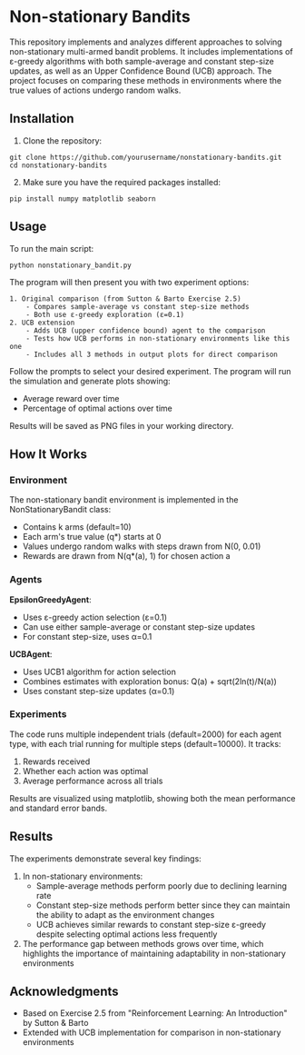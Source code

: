 # Non-stationary Bandits

This repository implements and analyzes different approaches to solving non-stationary multi-armed bandit problems. It includes implementations of ε-greedy algorithms with both sample-average and constant step-size updates, as well as an Upper Confidence Bound (UCB) approach. The project focuses on comparing these methods in environments where the true values of actions undergo random walks.

## Installation

1) Clone the repository:
```
git clone https://github.com/yourusername/nonstationary-bandits.git
cd nonstationary-bandits
```

2) Make sure you have the required packages installed:
```
pip install numpy matplotlib seaborn
```
## Usage

To run the main script:
```
python nonstationary_bandit.py
```
The program will then present you with two experiment options:

    1. Original comparison (from Sutton & Barto Exercise 2.5)
        - Compares sample-average vs constant step-size methods
        - Both use ε-greedy exploration (ε=0.1)
    2. UCB extension
        - Adds UCB (upper confidence bound) agent to the comparison
        - Tests how UCB performs in non-stationary environments like this one
        - Includes all 3 methods in output plots for direct comparison

Follow the prompts to select your desired experiment. The program will run the simulation and generate plots showing:
- Average reward over time
- Percentage of optimal actions over time

Results will be saved as PNG files in your working directory.

## How It Works
### Environment
The non-stationary bandit environment is implemented in the NonStationaryBandit class:
- Contains k arms (default=10)
- Each arm's true value (q*) starts at 0
- Values undergo random walks with steps drawn from N(0, 0.01)
- Rewards are drawn from N(q*(a), 1) for chosen action a

### Agents
**EpsilonGreedyAgent**:
- Uses ε-greedy action selection (ε=0.1)
- Can use either sample-average or constant step-size updates
- For constant step-size, uses α=0.1

**UCBAgent**:
- Uses UCB1 algorithm for action selection
- Combines estimates with exploration bonus: Q(a) + sqrt(2ln(t)/N(a))
- Uses constant step-size updates (α=0.1)

### Experiments
The code runs multiple independent trials (default=2000) for each agent type, with each trial running for multiple steps (default=10000). It tracks:
1. Rewards received
2. Whether each action was optimal
3. Average performance across all trials

Results are visualized using matplotlib, showing both the mean performance and standard error bands.

## Results
The experiments demonstrate several key findings:

1) In non-stationary environments:
    - Sample-average methods perform poorly due to declining learning rate
    - Constant step-size methods perform better since they can maintain the ability to adapt as the environment changes
    - UCB achieves similar rewards to constant step-size ε-greedy despite selecting optimal actions less frequently
2) The performance gap between methods grows over time, which highlights the importance of maintaining adaptability in non-stationary environments

## Acknowledgments

- Based on Exercise 2.5 from "Reinforcement Learning: An Introduction" by Sutton & Barto
- Extended with UCB implementation for comparison in non-stationary environments